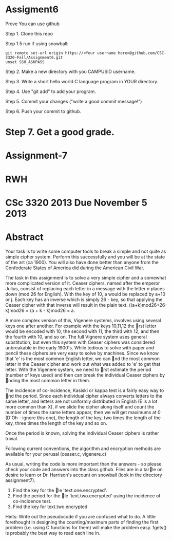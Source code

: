Assigment6
==========

Prove You can use github

Step 1. Clone this repo

Step 1.5 
	run if using snowball:
```
git remote set-url origin https://<Your username here>@github.com/CSC-3320-Fall/Assignment6.git
unset SSH_ASKPASS
```


Step 2. Make a new directory with you CAMPUSID username.

Step 3. Write a short hello world C language program in YOUR directory.

Step 4. Use "git add" to add your program.

Step 5. Commit your changes ("write a good commit message!")

Step 6. Push your commit to github.

Step 7. Get a good grade.
=======
Assignment-7
============
# RWH
# CSc 3320 2013 Due November 5 2013
# Abstract

Your task is to write some computer tools to break a simple and not
quite as simple cipher system. Perform this successfully and you will be
at the state of the art (ca 1900). You will also have done better than
anyone from the Confederate States of America did during the American
Civil War.


The task in this assignment is to solve a very simple cipher and a somewhat
more complicated version of it. Ceaser ciphers, named after the emperor Julius,
consist of replacing each letter in a message with the letter n places down (mod
26 for English). With the key of 10, a would be replaced by a+10 or j. Each
key has an inverse which is simply 26 - key, so that applying the Ceaser cipher
with that inverse will result in the plain text. ((a+k)mod26+26-k)mod26 =
(a + k - k)mod26 = a.


A more complex version of this, Vigenere systems, involves using several keys
one after another. For example with the keys 10,11,12 the rst letter would be
encoded with 10, the second with 11, the third with 12, and then the fourth
with 10, and so on. The full Vignere system uses general substitution, but even
this system with Ceaser ciphers was considered unbreakable in the early 1900's.
While tedious to solve with paper and pencil these ciphers are very easy to
solve by machines. Since we know that 'e' is the most common English letter,
we can nd the most common letter in the Ceaser cipher and work out what
was added to 'e' to get that letter. With the Vigenere system, we need to rst
estimate the period (number of keys used) and then can break the individual
Ceaser ciphers by nding the most common letter in them.


The incidence of co-incidence, Kasiski or kappa test is a fairly easy way to
nd the period. Since each individual cipher always converts letters to the same
letter, and letters are not uniformly distributed in English (E is a lot more
common than X), if we slide the cipher along itself and count the number of
times the same letters appear, then we will get maximums at 0 (D'Oh - ignore
this one), the length of the key, two times the length of the key, three times the
length of the key and so on.


Once the period is known, solving the individual Ceaser ciphers is rather
trivial.


Following current conventions, the algorithm and encryption methods are
available for your perusal (ceaser.c, vigenere.c)


As usual, writing the code is more important than the answers - so please
check your code and answers into the class github. Files are in a tarle on
desire to learn or Dr. Harrison's account on snowball (look in the directory
assignment7).


1. Find the key for the le 'text.one.encrypted'.
2. Find the period for the le 'text.two.encrypted' using the incidence of co-incidence test.
3. Find the key for text.two.encrypted


Hints: Write out the pseudocode if you are confused what to do. A little
forethought in designing the counting/maximum parts of finding the first problem 
(i.e. using C functions for them) will make the problem easy. fgets() is
probably the best way to read each line in.
